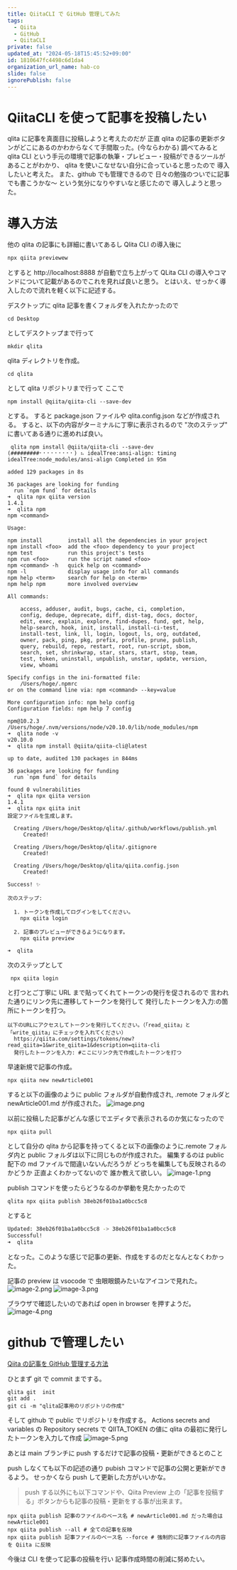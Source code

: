 ```yaml
---
title: QiitaCLI で GitHub 管理してみた
tags:
  - Qiita
  - GitHub
  - QiitaCLI
private: false
updated_at: "2024-05-18T15:45:52+09:00"
id: 1810647fc4498c6d1da4
organization_url_name: hab-co
slide: false
ignorePublish: false
---
```


# QiitaCLI を使って記事を投稿したい

qlita に記事を真面目に投稿しようと考えたのだが
正直 qlita の記事の更新ボタンがどこにあるのかわからなくて手間取った。(今ならわかる)
調べてみると qlita CLI という手元の環境で記事の執筆・プレビュー・投稿ができるツールがあることがわかり、
qlita を使いこなせない自分に合っていると思ったので
導入したいと考えた。
また、github でも管理できるので
日々の勉強のついでに記事でも書こうかな〜
という気分になりやすいなと感じたので
導入しようと思った。

# 導入方法

他の qlita の記事にも詳細に書いてあるし
Qlita CLI の導入後に

```sh
npx qiita previewew
```

とすると http://localhost:8888 が自動で立ち上がって
QLita CLI の導入やコマンドについて記載があるのでこれを見れば良いと思う。
とはいえ、せっかく導入したので流れを軽く以下に記述する。

デスクトップに qlita 記事を書くフォルダを入れたかったので

```
cd Desktop
```

としてデスクトップまで行って

```
mkdir qlita
```

qlita ディレクトリを作成。

```
cd qlita
```

として qlita リポジトリまで行って
ここで

```
npm install @qiita/qiita-cli --save-dev
```

とする。
すると package.json ファイルや qlita.config.json などが作成される。
すると、以下の内容がターミナルに丁寧に表示されるので
"次のステップ" に書いてある通りに進めれば良い。

```
 qlita npm install @qiita/qiita-cli --save-dev
(#########⠂⠂⠂⠂⠂⠂⠂⠂⠂) ⠦ idealTree:ansi-align: timing idealTree:node_modules/ansi-align Completed in 95m

added 129 packages in 8s

36 packages are looking for funding
  run `npm fund` for details
➜  qlita npx qiita version
1.4.1
➜  qlita npm
npm <command>

Usage:

npm install        install all the dependencies in your project
npm install <foo>  add the <foo> dependency to your project
npm test           run this project's tests
npm run <foo>      run the script named <foo>
npm <command> -h   quick help on <command>
npm -l             display usage info for all commands
npm help <term>    search for help on <term>
npm help npm       more involved overview

All commands:

    access, adduser, audit, bugs, cache, ci, completion,
    config, dedupe, deprecate, diff, dist-tag, docs, doctor,
    edit, exec, explain, explore, find-dupes, fund, get, help,
    help-search, hook, init, install, install-ci-test,
    install-test, link, ll, login, logout, ls, org, outdated,
    owner, pack, ping, pkg, prefix, profile, prune, publish,
    query, rebuild, repo, restart, root, run-script, sbom,
    search, set, shrinkwrap, star, stars, start, stop, team,
    test, token, uninstall, unpublish, unstar, update, version,
    view, whoami

Specify configs in the ini-formatted file:
    /Users/hoge/.npmrc
or on the command line via: npm <command> --key=value

More configuration info: npm help config
Configuration fields: npm help 7 config

npm@10.2.3 /Users/hoge/.nvm/versions/node/v20.10.0/lib/node_modules/npm
➜  qlita node -v
v20.10.0
➜  qlita npm install @qiita/qiita-cli@latest

up to date, audited 130 packages in 844ms

36 packages are looking for funding
  run `npm fund` for details

found 0 vulnerabilities
➜  qlita npx qiita version
1.4.1
➜  qlita npx qiita init
設定ファイルを生成します。

  Creating /Users/hoge/Desktop/qlita/.github/workflows/publish.yml
     Created!

  Creating /Users/hoge/Desktop/qlita/.gitignore
     Created!

  Creating /Users/hoge/Desktop/qlita/qiita.config.json
     Created!

Success! ✨

次のステップ:

  1. トークンを作成してログインをしてください。
    npx qiita login

  2. 記事のプレビューができるようになります。
    npx qiita preview

➜  qlita
```

次のステップとして

```
 npx qiita login
```

と打つとご丁寧に URL まで貼ってくれてトークンの発行を促されるので
言われた通りにリンク先に遷移してトークンを発行して
発行したトークンを入力:の箇所にトークンを打つ。

```
以下のURLにアクセスしてトークンを発行してください。（「read_qiita」と「write_qiita」にチェックを入れてください）
  https://qiita.com/settings/tokens/new?read_qiita=1&write_qiita=1&description=qiita-cli
  発行したトークンを入力: #ここにリンク先で作成したトークンを打つ
```

早速新規で記事の作成。

```
npx qiita new newArticle001
```

すると以下の画像のように public フォルダが自動作成され,
.remote フォルダと newArticle001.md が作成された。
![image.png](https://qiita-image-store.s3.ap-northeast-1.amazonaws.com/0/3550857/daa3a193-b69d-ce39-f238-64d939340831.png)

以前に投稿した記事がどんな感じでエディタで表示されるのか気になったので

```
npx qiita pull
```

として自分の qlita から記事を持ってくると以下の画像のように.remote フォルダ内と public フォルダは以下に同じものが作成された。
編集するのは public 配下の md ファイルで間違いないんだろうが
どっちを編集しても反映されるのかどうか
正直よくわかってないので
誰か教えて欲しい。
![image-1.png](https://qiita-image-store.s3.ap-northeast-1.amazonaws.com/0/3550857/e52498c5-80cb-fca3-2445-0c96c6bc3d1e.png)

publish コマンドを使ったらどうなるのか挙動を見たかったので

```
qlita npx qiita publish 38eb26f01ba1a0bcc5c8
```

とすると

```sh
Updated: 38eb26f01ba1a0bcc5c8 -> 38eb26f01ba1a0bcc5c8
Successful!
➜  qlita
```

となった。このような感じで記事の更新、作成をするのだとなんとなくわかった。

記事の preview は vsocode で
虫眼眼鏡みたいなアイコンで見れた。
![image-2.png](https://qiita-image-store.s3.ap-northeast-1.amazonaws.com/0/3550857/b6ad138d-53c1-c4b0-ce46-504c21f73205.png)
![image-3.png](https://qiita-image-store.s3.ap-northeast-1.amazonaws.com/0/3550857/c0a6977e-aa9f-85f2-f4ba-684bd712fe44.png)

ブラウザで確認したいのであれば
open in browser を押すようだ。
![image-4.png](https://qiita-image-store.s3.ap-northeast-1.amazonaws.com/0/3550857/8dc8f42b-8a34-8803-ced3-ac8498580bb7.png)

# github で管理したい

[ Qiita の記事を GitHub 管理する方法](https://qiita.com/ryocha12/items/e412306f9e8339d7cffe)

ひとまず git で commit までする。

```
qlita git  init
git add .
git ci -m "qlita記事用のリポジトリの作成"

```

そして github で public でリポジトリを作成する。
Actions secrets and variables の Repository secrets で
QIITA_TOKEN の値に qlita の最初に発行したトークンを入力して作成
![image-5.png](https://qiita-image-store.s3.ap-northeast-1.amazonaws.com/0/3550857/098e8b41-5b1a-5bf6-92e7-3a2123189fec.png)

あとは main ブランチに push するだけで記事の投稿・更新ができるとのこと

push しなくても以下の記述の通り pubish コマンドで記事の公開と更新ができるよう。
せっかくなら push して更新した方がいいかな。

> push する以外にも以下コマンドや、Qiita Preview 上の「記事を投稿す る」ボタンからも記事の投稿・更新をする事が出来ます。

```
npx qiita publish 記事のファイルのベース名 # newArticle001.md だった場合は newArticle001
npx qiita publish --all # 全ての記事を反映
npx qiita publish 記事ファイルのベース名 --force # 強制的に記事ファイルの内容を Qiita に反映
```

今後は CLI を使って記事の投稿を行い
記事作成時間の削減に努めたい。
